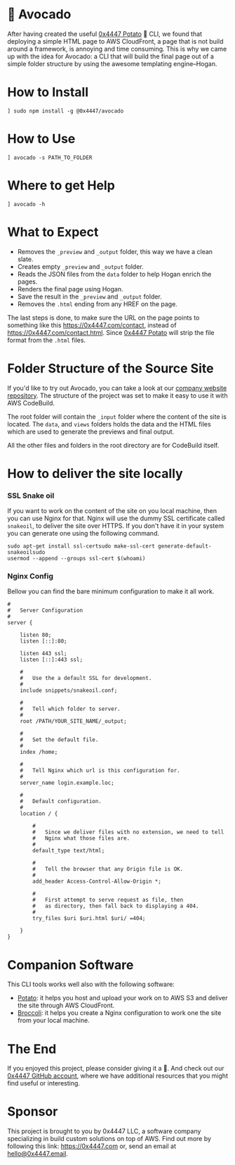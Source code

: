 # 🥑 Avocado

After having created the useful [0x4447 Potato](https://www.npmjs.com/package/@0x4447/potato) 🥔 CLI, we found that deploying a simple HTML page to AWS CloudFront, a page that is not build around a framework, is annoying and time consuming. This is why we came up with the idea for Avocado: a CLI that will build the final page out of a simple folder structure by using the awesome templating engine–Hogan.

# How to Install

```
] sudo npm install -g @0x4447/avocado
```

# How to Use

```
] avocado -s PATH_TO_FOLDER
```

# Where to get Help

```
] avocado -h
```

# What to Expect

- Removes the `_preview` and `_output` folder, this way we have a clean slate.
- Creates empty `_preview` and `_output` folder.
- Reads the JSON files from the `data` folder to help Hogan enrich the pages.
- Renders the final page using Hogan.
- Save the result in the `_preview` and `_output` folder.
- Removes the `.html` ending from any HREF on the page.

The last steps is done, to make sure the URL on the page points to something like this https://0x4447.com/contact, instead of https://0x4447.com/contact.html. Since [0x4447 Potato](https://github.com/0x4447/0x4447-cli-node-potato) will strip the file format from the `.html` files.

# Folder Structure of the Source Site

If you'd like to try out Avocado, you can take a look at our [company website repository](https://github.com/0x4447/0x4447.com). The structure of the project was set to make it easy to use it with AWS CodeBuild.

The root folder will contain the `_input` folder where the content of the site is located. The `data`, and `views` folders holds the data and the HTML files which are used to generate the previews and final output.

All the other files and folders in the root directory are for CodeBuild itself.

# How to deliver the site locally

### SSL Snake oil

If you want to work on the content of the site on you local machine, then you can use Nginx for that. Nginx will use the dummy SSL certificate called `snakeoil`, to deliver the site over HTTPS. If you don't have it in your system you can generate one using the following command.

```
sudo apt-get install ssl-certsudo make-ssl-cert generate-default-snakeoilsudo
usermod --append --groups ssl-cert $(whoami)
```

### Nginx Config

Bellow you can find the bare minimum configuration to make it all work.

```
#
#	Server Configuration
#
server {

	listen 80;
	listen [::]:80;

	listen 443 ssl;
	listen [::]:443 ssl;

	#
	#	Use the a default SSL for development.
	#
	include snippets/snakeoil.conf;

	#
	#	Tell which folder to server.
	#
	root /PATH/YOUR_SITE_NAME/_output;

	#
	#	Set the default file.
	#
	index /home;

	#
	#	Tell Nginx which url is this configuration for.
	#
	server_name login.example.loc;

	#
	#	Default configuration.
	#
	location / {

		#
		#	Since we deliver files with no extension, we need to tell
		#	Nginx what those files are.
		#
		default_type text/html;

		#
		#	Tell the browser that any Origin file is OK.
		#
		add_header Access-Control-Allow-Origin *;

		#
		#	First attempt to serve request as file, then
		#	as directory, then fall back to displaying a 404.
		#
		try_files $uri $uri.html $uri/ =404;

	}
}
```

# Companion Software

This CLI tools works well also with the following software:

- [Potato](https://www.npmjs.com/package/@0x4447/potato): it helps you host and upload your work on to AWS S3 and deliver the site through AWS CloudFront.
- [Broccoli](https://www.npmjs.com/package/@0x4447/broccoli): it helps you create a Nginx configuration to work one the site from your local machine.

# The End

If you enjoyed this project, please consider giving it a 🌟. And check out our [0x4447 GitHub account](https://github.com/0x4447), where we have additional resources that you might find useful or interesting.

# Sponsor

This project is brought to you by 0x4447 LLC, a software company specializing in build custom solutions on top of AWS. Find out more by following this link: https://0x4447.com or, send an email at [hello@0x4447.email](mailto:hello@0x4447.email?Subject=Hello%20From%20Repo&Body=Hi%2C%0A%0AMy%20name%20is%20NAME%2C%20and%20I%27d%20like%20to%20get%20in%20touch%20with%20someone%20at%200x4447.%0A%0AI%27d%20like%20to%20discuss%20the%20following%20topics%3A%0A%0A-%20LIST_OF_TOPICS_TO_DISCUSS%0A%0ASome%20useful%20information%3A%0A%0A-%20My%20full%20name%20is%3A%20FIRST_NAME%20LAST_NAME%0A-%20My%20time%20zone%20is%3A%20TIME_ZONE%0A-%20My%20working%20hours%20are%20from%3A%20TIME%20till%20TIME%0A-%20My%20company%20name%20is%3A%20COMPANY%20NAME%0A-%20My%20company%20website%20is%3A%20https%3A%2F%2F%0A%0ABest%20regards.).

